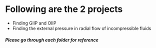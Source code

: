 # Following are the 2 projects
* Finding GIIP and OIIP
* Finding the external pressure in radial flow of incompressible fluids
##### Please go through each folder for reference





